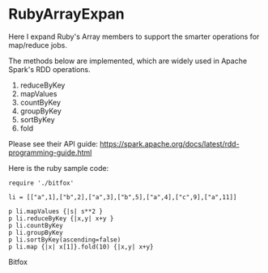 # RubyArrayExpan

Here I expand Ruby's Array members to support the smarter operations for map/reduce jobs.

The methods below are implemented, which are widely used in Apache Spark's RDD operations.

1. reduceByKey
2. mapValues
3. countByKey
4. groupByKey
5. sortByKey
6. fold

Please see their API guide: 
https://spark.apache.org/docs/latest/rdd-programming-guide.html

Here is the ruby sample code:

    require './bitfox'

    li = [["a",1],["b",2],["a",3],["b",5],["a",4],["c",9],["a",11]]

    p li.mapValues {|s| s**2 }
    p li.reduceByKey {|x,y| x+y }
    p li.countByKey
    p li.groupByKey
    p li.sortByKey(ascending=false)
    p li.map {|x| x[1]}.fold(10) {|x,y| x+y}

Bitfox

